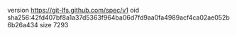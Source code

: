 version https://git-lfs.github.com/spec/v1
oid sha256:42fd407bf8a1a37d5363f964ba06d7fd9aa0fa4989acf4ca02ae052b6b26a434
size 7293
